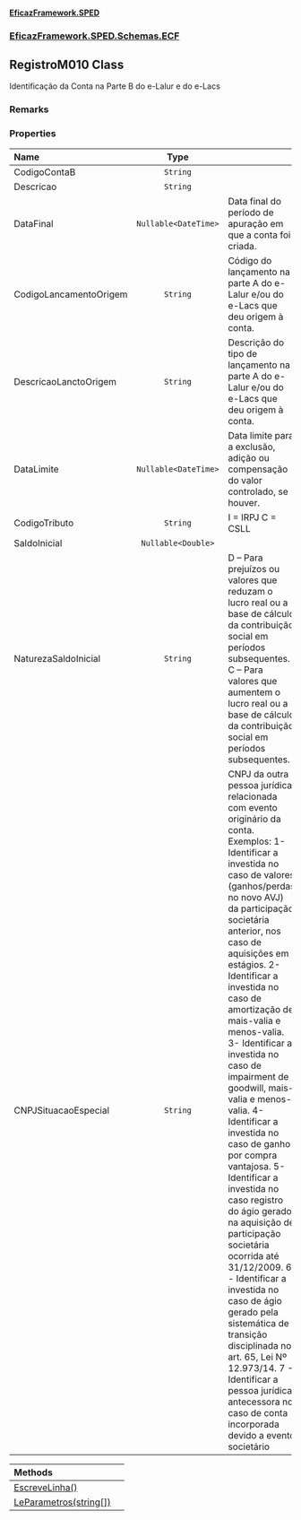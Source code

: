#### [EficazFramework.SPED](EficazFrameworkSPED.md 'EficazFramework SPED')
### [EficazFramework.SPED.Schemas.ECF](EficazFramework.SPED.Schemas.ECF.md 'EficazFramework.SPED.Schemas.ECF')

## RegistroM010 Class

Identificação da Conta na Parte B do e-Lalur e do e-Lacs

### Remarks
### Properties

| Name | Type | |
| :--- | :---: | :--- |
| CodigoContaB | `String` |  |
| Descricao | `String` |  |
| DataFinal | `Nullable<DateTime>` | Data final do período de apuração em que a conta foi criada. |
| CodigoLancamentoOrigem | `String` | Código do lançamento na parte A do e-Lalur e/ou do e-Lacs que deu origem à conta. |
| DescricaoLanctoOrigem | `String` | Descrição do tipo de lançamento na parte A do e-Lalur e/ou do e-Lacs que deu origem à conta. |
| DataLimite | `Nullable<DateTime>` | Data limite para a exclusão, adição ou compensação do valor controlado, se houver. |
| CodigoTributo | `String` | I = IRPJ            C = CSLL |
| SaldoInicial | `Nullable<Double>` |  |
| NaturezaSaldoInicial | `String` | D – Para prejuízos ou valores que reduzam o lucro real ou a base de cálculo da contribuição social em períodos subsequentes.            C – Para valores que aumentem o lucro real ou a base de cálculo da contribuição social em períodos subsequentes. |
| CNPJSituacaoEspecial | `String` | CNPJ da outra pessoa jurídica relacionada com evento originário da conta.            Exemplos: 1-  Identificar a investida no caso de valores (ganhos/perdas no novo AVJ) da participação societária anterior, nos caso de aquisições em estágios.            2- Identificar a investida no caso de amortização de mais-valia e menos-valia.            3- Identificar a investida no caso de impairment de goodwill, mais-valia e menos-valia.            4- Identificar a investida no caso de ganho por compra vantajosa.            5- Identificar a investida no caso registro do ágio gerado na aquisição de participação societária ocorrida até 31/12/2009.            6  - Identificar a investida no caso de ágio gerado pela sistemática de transição disciplinada no art. 65, Lei Nº 12.973/14.            7 - Identificar a pessoa jurídica antecessora no caso de conta incorporada devido a evento societário |

| Methods | |
| :--- | :--- |
| [EscreveLinha()](EficazFramework.SPED.Schemas.ECF/RegistroM010/EscreveLinha().md 'EficazFramework.SPED.Schemas.ECF.RegistroM010.EscreveLinha()') | |
| [LeParametros(string[])](EficazFramework.SPED.Schemas.ECF/RegistroM010/LeParametros(string[]).md 'EficazFramework.SPED.Schemas.ECF.RegistroM010.LeParametros(string[])') | |
